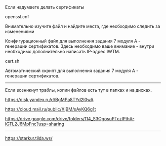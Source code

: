 Если надумаете делать сертификаты

openssl.cnf

Внимательно изучите файл и найдите места, где необходимо следить за
изменениями

Конфигурационный файл для выполнения задания 7 модуля А - генерации
сертификатов. Здесь необходимо ваше внимание - внутри необходимо дополнительно
написать IP-адрес IWTM.

cert.sh

Автоматический скрипт для выполнения задания 7 модуля А - генерации
сертификатов.
___________________________________________________________________________
Если возникнут траблы, копии файлов есть тут в папках и на дисках.

https://disk.yandex.ru/d/BgMPa8TYd2I0wA

https://cloud.mail.ru/public/XjBM/sAyKQ6g1t

https://drive.google.com/drive/folders/114_S3OgosuPTczIPthA-lGTL2J6MpFnc?usp=sharing
_____________________________________________________________________________

https://starkur.tilda.ws/
